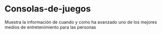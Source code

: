 # Consolas-de-juegos
Muestra la información de cuando y como ha avanzado uno de los mejores medios de entretenimiento para las personas
